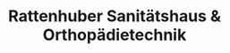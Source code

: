 ---
title: "Rattenhuber Sanitätshaus & Orthopädietechnik"
url: /landshut/rattenhuber-sanitaetshaus-und-orthopaedietechnik/
shop: Sanitätshaus
---
